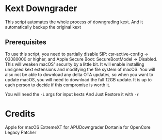 # Kext Downgrader
This script automates the whole process of downgrading kext. And it automatically backup the original kext 

## Prerequisites

To use this script, you need to partially disable SIP: csr-active-config -> 03080000 or higher, and Apple Secure Boot: SecureBootModel -> Disabled.
This will weaken macOS' security by a little bit. It will enable installing unsigned kext extensions and modifying the file system of macOS.
You will also not be able to download any delta OTA updates, so when you want to update macOS, you will need to download the full 12GB update.
It is up to each person to decide if this compromise is worth it.

You will need the `-i` args for input kexts
And Just Restore it with `-r`

# Credits

Apple for macOS
ExtremeXT for APUDowngrader
Dortania for OpenCore Legacy Patcher

